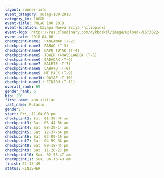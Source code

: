 ```yaml
---
layout: runner-info 
event_category: pulag-100-2018 
category_km: 100KM 
event-title: PULAG 100 2018 
event-location: Kayapa Nueva Ecija Philippines 
event-logo: https://res.cloudinary.com/dykbosktl/image/upload/v1573622467/Logo/logo-p1_tnutwz.jpg 
event-date: 2018-04-06 
checkpoint-name2: PANGAWAN (T-2) 
checkpoint-name3: BANAO (T-3) 
checkpoint-name4: NAPO TUYAK (T-4) 
checkpoint-name5: TOWER (GRASSLANDS) (T-5) 
checkpoint-name6: BABADAK (T-6) 
checkpoint-name7: BALETE (T-7) 
checkpoint-name8: CABAYO (T-8) 
checkpoint-name9: MT PACK (T-9) 
checkpoint-name10: DAYAP (T-10) 
checkpoint-name11: FINISH (T-11) 
overall_rank: 69
gender_rank: 6
bib: 200
first_name: Ann Jillian
last_name: Pulanco
gender: F
start: Fri, 11-00-00 pm
checkpoint2: Sat, 01-36-46 am
checkpoint3: Sat, 05-44-56 am
checkpoint4: Sat, 08-39-14 am
checkpoint5: Sat, 12-37-56 pm
checkpoint6: Sat, 02-09-10 pm
checkpoint7: Sat, 04-59-38 pm
checkpoint8: Sat, 09-18-45 pm
checkpoint9: Sat, 11-20-22 pm
checkpoint10: Sun, 02-53-47 am
checkpoint11: Sun, 06-13-49 am
finish: 31-13-49
status: FINISHER
---
```

